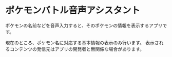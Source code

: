 # ポケモンバトル音声アシスタント

ポケモンの名前などを音声入力すると、そのポケモンの情報を表示するアプリです。

現在のところ、ポケモン名に対応する基本情報の表示のみ行います。
表示されるコンテンツの発信元はアプリの開発者と無関係な場合があります。
